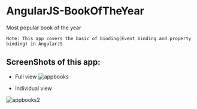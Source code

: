 # AngularJS-BookOfTheYear
Most popular book of the year 
```
Note: This app covers the basic of binding(Event binding and property binding) in AngularJS
```
## ScreenShots of this app:
- Full view
![appbooks](https://user-images.githubusercontent.com/35361302/38086406-d62bb5a0-3371-11e8-8979-73dde5fa5ef6.png)

- Individual view

![appbooks2](https://user-images.githubusercontent.com/35361302/38086418-e193cc0c-3371-11e8-961e-8b95d0f955c6.PNG)
